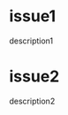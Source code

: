 <!--metadata
key1: default
key2: value2
-->

# issue1

<!--metadata
key1: override
key3: value3
-->

description1

# issue2

<!--metadata
key4: value4
-->

description2
